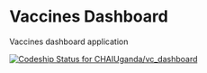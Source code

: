# Vaccines Dashboard
Vaccines dashboard application

[ ![Codeship Status for CHAIUganda/vc_dashboard](https://codeship.com/projects/7bbbf8c0-beb4-0133-17ea-6e90c22d1400/status?branch=master)](https://codeship.com/projects/136982)